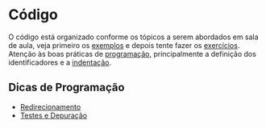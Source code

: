 Código
======

O código está organizado conforme os tópicos a serem abordados em sala de aula, veja primeiro os [exemplos](exemplos) e depois tente fazer os [exercícios](exercicios). Atenção às boas práticas de [programação][prog], principalmente a definição dos identificadores e a [indentação][ind].

Dicas de Programação
--------------------

* [Redirecionamento](exemplos/01_Interface)
* [Testes e Depuração](exemplos/06_DepuracaoTestes)

[ind]: https://pt.wikipedia.org/wiki/Indenta%C3%A7%C3%A3o
[prog]: http://www.ft.unicamp.br/liag/programacao/arquivos/qualidade.pdf

